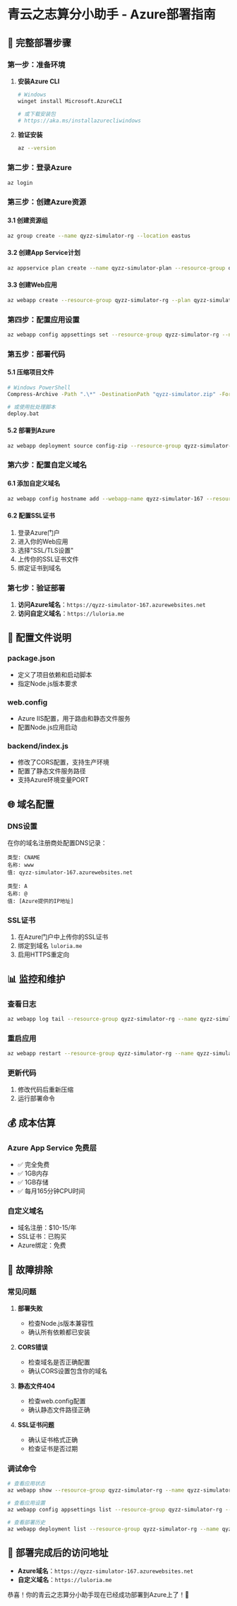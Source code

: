 # 青云之志算分小助手 - Azure部署指南

## 🚀 完整部署步骤

### 第一步：准备环境

1. **安装Azure CLI**
   ```bash
   # Windows
   winget install Microsoft.AzureCLI
   
   # 或下载安装包
   # https://aka.ms/installazurecliwindows
   ```

2. **验证安装**
   ```bash
   az --version
   ```

### 第二步：登录Azure

```bash
az login
```

### 第三步：创建Azure资源

#### 3.1 创建资源组
```bash
az group create --name qyzz-simulator-rg --location eastus
```

#### 3.2 创建App Service计划
```bash
az appservice plan create --name qyzz-simulator-plan --resource-group qyzz-simulator-rg --sku F1 --is-linux
```

#### 3.3 创建Web应用
```bash
az webapp create --resource-group qyzz-simulator-rg --plan qyzz-simulator-plan --name qyzz-simulator-167 --runtime "NODE|18-lts"
```

### 第四步：配置应用设置

```bash
az webapp config appsettings set --resource-group qyzz-simulator-rg --name qyzz-simulator-167 --settings NODE_ENV=production
```

### 第五步：部署代码

#### 5.1 压缩项目文件
```bash
# Windows PowerShell
Compress-Archive -Path ".\*" -DestinationPath "qyzz-simulator.zip" -Force

# 或使用批处理脚本
deploy.bat
```

#### 5.2 部署到Azure
```bash
az webapp deployment source config-zip --resource-group qyzz-simulator-rg --name qyzz-simulator-167 --src qyzz-simulator.zip
```

### 第六步：配置自定义域名

#### 6.1 添加自定义域名
```bash
az webapp config hostname add --webapp-name qyzz-simulator-167 --resource-group qyzz-simulator-rg --hostname luloria.me
```

#### 6.2 配置SSL证书
1. 登录Azure门户
2. 进入你的Web应用
3. 选择"SSL/TLS设置"
4. 上传你的SSL证书文件
5. 绑定证书到域名

### 第七步：验证部署

1. **访问Azure域名**：`https://qyzz-simulator-167.azurewebsites.net`
2. **访问自定义域名**：`https://luloria.me`

## 🔧 配置文件说明

### package.json
- 定义了项目依赖和启动脚本
- 指定Node.js版本要求

### web.config
- Azure IIS配置，用于路由和静态文件服务
- 配置Node.js应用启动

### backend/index.js
- 修改了CORS配置，支持生产环境
- 配置了静态文件服务路径
- 支持Azure环境变量PORT

## 🌐 域名配置

### DNS设置
在你的域名注册商处配置DNS记录：

```
类型: CNAME
名称: www
值: qyzz-simulator-167.azurewebsites.net

类型: A
名称: @
值: [Azure提供的IP地址]
```

### SSL证书
1. 在Azure门户中上传你的SSL证书
2. 绑定到域名 `luloria.me`
3. 启用HTTPS重定向

## 📊 监控和维护

### 查看日志
```bash
az webapp log tail --resource-group qyzz-simulator-rg --name qyzz-simulator-167
```

### 重启应用
```bash
az webapp restart --resource-group qyzz-simulator-rg --name qyzz-simulator-167
```

### 更新代码
1. 修改代码后重新压缩
2. 运行部署命令

## 💰 成本估算

### Azure App Service 免费层
- ✅ 完全免费
- ✅ 1GB内存
- ✅ 1GB存储
- ✅ 每月165分钟CPU时间

### 自定义域名
- 域名注册：$10-15/年
- SSL证书：已购买
- Azure绑定：免费

## 🚨 故障排除

### 常见问题

1. **部署失败**
   - 检查Node.js版本兼容性
   - 确认所有依赖都已安装

2. **CORS错误**
   - 检查域名是否正确配置
   - 确认CORS设置包含你的域名

3. **静态文件404**
   - 检查web.config配置
   - 确认静态文件路径正确

4. **SSL证书问题**
   - 确认证书格式正确
   - 检查证书是否过期

### 调试命令

```bash
# 查看应用状态
az webapp show --resource-group qyzz-simulator-rg --name qyzz-simulator-167

# 查看应用设置
az webapp config appsettings list --resource-group qyzz-simulator-rg --name qyzz-simulator-167

# 查看部署历史
az webapp deployment list --resource-group qyzz-simulator-rg --name qyzz-simulator-167
```

## 🎯 部署完成后的访问地址

- **Azure域名**：`https://qyzz-simulator-167.azurewebsites.net`
- **自定义域名**：`https://luloria.me`

恭喜！你的青云之志算分小助手现在已经成功部署到Azure上了！🎉

